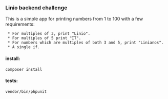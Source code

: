 ### Linio backend challenge

This is a simple app for printing numbers from 1 to 100 with a few requirements:

     * For multiples of 3, print "Linio".
     * For multiples of 5 print "IT".
     * For numbers which are multiples of both 3 and 5, print "Linianos".
     * A single if.

 #### install:
 `composer install`

 #### tests:
 `vendor/bin/phpunit`
